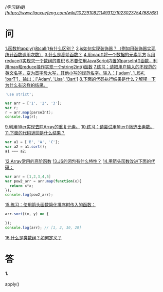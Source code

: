 *(学习链接)[https://www.liaoxuefeng.com/wiki/1022910821149312/1023023754768768]*
# 问
[1.函数的apply()和call()有什么区别？](#1)
[2.js如何实现装饰器？（例如用装饰器实现统计函数调用次数）](#2)
[3.什么是高阶函数？](#3)
[4.用map()将一个数据的元素平方](#4)
[5.用reduce()实现求一个数组的累积](#5)
[6.不要使用JavaScript内置的parseInt()函数，利用map和reduce操作实现一个string2int()函数](#6)
[7.练习：请把用户输入的不规范的英文名字，变为首字母大写，其他小写的规范名字。输入：['adam', 'LISA', 'barT']，输出：['Adam', 'Lisa', 'Bart']](#7)
[8.下面的代码执行结果是什么？解释一下为什么有这样的结果。](#8)
```Javascript
'use strict';

var arr = ['1', '2', '3'];
var r;
r = arr.map(parseInt);
console.log(r);
```
[9.利用filter实现去除Array的重复元素。](#9)
[10.练习：请尝试用filter()筛选出素数。](#10)
[11.下面的代码返回是什么结果？](#11)
```Javascript
var a1 = ['B', 'A', 'C'];
var a2 = a1.sort();
a1 === a2;
```
[12.Array常用的高阶函数](#12)
[13.JS的闭包有什么特性？](#13)
[14.用箭头函数改进下面的代码：](#14)
```Javascript
var arr = [1,2,3,4,5]
var pow2_arr = arr.map(function(x){
  return x*x;
});
console.log(pow2_arr);
```
[15.练习：使用箭头函数简化排序时传入的函数：](#15)
```Javascript
arr.sort((x, y) => {
    
});
console.log(arr); // [1, 2, 10, 20]
```
[16.什么是类数组？如何定义？](#16)

# 答
#### 1.
apply()